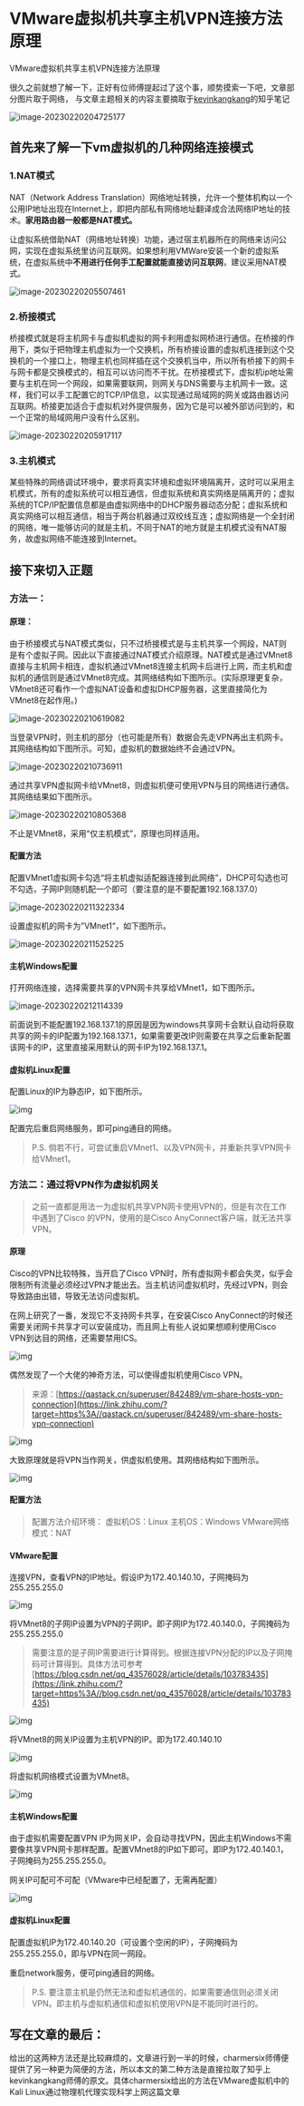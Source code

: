 # VMware虚拟机共享主机VPN连接方法原理


VMware虚拟机共享主机VPN连接方法原理

<!--more-->

很久之前就想了解一下，正好有位师傅提起过了这个事，顺势摸索一下吧，文章部分图片取于网络，
与文章主题相关的内容主要摘取于[kevinkangkang](https://www.zhihu.com/people/kevinkangkang)的知乎笔记

![image-20230220204725177](https://scofield-1313710994.cos.ap-beijing.myqcloud.com/image-20230220204725177.png)

## 首先来了解一下vm虚拟机的几种网络连接模式

### 1.NAT模式

NAT（Network Address Translation）网络地址转换，允许一个整体机构以一个公用IP地址出现在Internet上，即把内部私有网络地址翻译成合法网络IP地址的技术。**家用路由器一般都是NAT模式。**

让虚拟系统借助NAT（网络地址转换）功能，通过宿主机器所在的网络来访问公网，实现在虚拟系统里访问互联网。如果想利用VMWare安装一个新的虚拟系统，在虚拟系统中**不用进行任何手工配置就能直接访问互联网**，建议采用NAT模式。

![image-20230220205507461](https://scofield-1313710994.cos.ap-beijing.myqcloud.com/image-20230220205507461.png)

### 2.桥接模式

桥接模式就是将主机网卡与虚拟机虚拟的网卡利用虚拟网桥进行通信。在桥接的作用下，类似于把物理主机虚拟为一个交换机，所有桥接设置的虚拟机连接到这个交换机的一个接口上，物理主机也同样插在这个交换机当中，所以所有桥接下的网卡与网卡都是交换模式的，相互可以访问而不干扰。在桥接模式下，虚拟机ip地址需要与主机在同一个网段，如果需要联网，则网关与DNS需要与主机网卡一致。这样，我们可以手工配置它的TCP/IP信息，以实现通过局域网的网关或路由器访问互联网。桥接更加适合于虚拟机对外提供服务，因为它是可以被外部访问到的，和一个正常的局域网用户没有什么区别。

![image-20230220205917117](https://scofield-1313710994.cos.ap-beijing.myqcloud.com/image-20230220205917117.png)

### 3.主机模式

某些特殊的网络调试环境中，要求将真实环境和虚拟环境隔离开，这时可以采用主机模式，所有的虚拟系统可以相互通信，但虚拟系统和真实网络是隔离开的；虚拟系统的TCP/IP配置信息都是由虚拟网络中的DHCP服务器动态分配；虚拟系统和真实网络可以相互通信，相当于两台机器通过双绞线互连；虚拟网络是一个全封闭的网络，唯一能够访问的就是主机，不同于NAT的地方就是主机模式没有NAT服务，故虚拟网络不能连接到Internet。

## 接下来切入正题

### 方法一：

#### 原理：

由于桥接模式与NAT模式类似，只不过桥接模式是与主机共享一个网段，NAT则是有个虚拟子网。因此以下直接通过NAT模式介绍原理。NAT模式是通过VMnet8直接与主机网卡相连，虚拟机通过VMnet8连接主机网卡后进行上网，而主机和虚拟机的通信则是通过VMnet8完成。其网络结构如下图所示。(实际原理更复杂，VMnet8还可看作一个虚拟NAT设备和虚拟DHCP服务器，这里直接简化为VMnet8在起作用。)

![image-20230220210619082](https://scofield-1313710994.cos.ap-beijing.myqcloud.com/image-20230220210619082.png)

当登录VPN时，则主机的部分（也可能是所有）数据会先走VPN再出主机网卡。其网络结构如下图所示。可知，虚拟机的数据始终不会通过VPN。

![image-20230220210736911](https://scofield-1313710994.cos.ap-beijing.myqcloud.com/image-20230220210736911.png)

通过共享VPN虚拟网卡给VMnet8，则虚拟机便可使用VPN与目的网络进行通信。其网络结果如下图所示。

![image-20230220210805368](https://scofield-1313710994.cos.ap-beijing.myqcloud.com/image-20230220210805368.png)

不止是VMnet8，采用“仅主机模式”，原理也同样适用。

#### 配置方法

配置VMnet1虚拟网卡勾选“将主机虚拟适配器连接到此网络”，DHCP可勾选也可不勾选，子网IP则随机配一个即可（要注意的是不要配置192.168.137.0）

![image-20230220211322334](https://scofield-1313710994.cos.ap-beijing.myqcloud.com/image-20230220211322334.png)

设置虚拟机的网卡为”VMnet1“，如下图所示。

![image-20230220211525225](https://scofield-1313710994.cos.ap-beijing.myqcloud.com/image-20230220211525225.png)

#### 主机Windows配置

打开网络连接，选择需要共享的VPN网卡共享给VMnet1，如下图所示。

![image-20230220212114339](https://scofield-1313710994.cos.ap-beijing.myqcloud.com/image-20230220212114339.png)

前面说到不能配置192.168.137.1的原因是因为windows共享网卡会默认自动将获取共享的网卡的IP配置为192.168.137.1，如果需要更改IP则需要在共享之后重新配置该网卡的IP，这里直接采用默认的网卡IP为192.168.137.1。

#### 虚拟机Linux配置

配置Linux的IP为静态IP，如下图所示。

![img](https://pic4.zhimg.com/80/v2-f5fa706ac3dffdf77e30f3c01c8801a7_720w.webp)

配置完后重启网络服务，即可ping通目的网络。

> P.S. 倘若不行，可尝试重启VMnet1、以及VPN网卡，并重新共享VPN网卡给VMnet1。

### 方法二：通过将VPN作为虚拟机网关

> 之前一直都是用法一为虚拟机共享VPN网卡使用VPN的，但是有次在工作中遇到了Cisco 的VPN，使用的是Cisco AnyConnect客户端，就无法共享VPN。

#### 原理

Cisco的VPN比较特殊，当开启了Cisco VPN时，所有虚拟网卡都会失灵，似乎会限制所有流量必须经过VPN才能出去。当主机访问虚拟机时，先经过VPN，则会导致路由出错，导致无法访问虚拟机。

在网上研究了一番，发现它不支持网卡共享，在安装Cisco AnyConnect的时候还需要关闭网卡共享才可以安装成功，而且网上有些人说如果想顺利使用Cisco VPN到达目的网络，还需要禁用ICS。

![img](https://pic2.zhimg.com/80/v2-4b23abe2c40f8eb62f4b1dcccac80501_720w.webp)

偶然发现了一个大佬的神奇方法，可以使得虚拟机使用Cisco VPN。

> 来源：[https://qastack.cn/superuser/842489/vm-share-hosts-vpn-connection](https://link.zhihu.com/?target=https%3A//qastack.cn/superuser/842489/vm-share-hosts-vpn-connection)

![img](https://pic1.zhimg.com/80/v2-a3ba67f80915b813bb32736fe4071d7c_720w.webp)

大致原理就是将VPN当作网关，供虚拟机使用。其网络结构如下图所示。

![img](https://pic1.zhimg.com/80/v2-55a76714af6ba226a7e4272c735936f0_720w.webp)

#### 配置方法

> 配置方法介绍环境：
> 虚拟机OS：Linux
> 主机OS：Windows
> VMware网络模式：NAT

#### VMware配置

连接VPN，查看VPN的IP地址。假设IP为172.40.140.10，子网掩码为255.255.255.0

![img](https://pic4.zhimg.com/80/v2-3195f448e5a05d4a461402bc90682b4b_720w.webp)



将VMnet8的子网IP设置为VPN的子网IP。即子网IP为172.40.140.0，子网掩码为255.255.255.0

> 需要注意的是子网IP需要进行计算得到。根据连接VPN分配的IP以及子网掩码可计算得到。具体方法可参考[https://blog.csdn.net/qq_43576028/article/details/103783435](https://link.zhihu.com/?target=https%3A//blog.csdn.net/qq_43576028/article/details/103783435)

![img](https://pic4.zhimg.com/80/v2-8075fdebd7d17a657393de0e268b46af_720w.webp)

将VMnet8的网关IP设置为主机VPN的IP。即为172.40.140.10

![img](https://pic3.zhimg.com/80/v2-a5c17f492c305bb32b922beedf61c39e_720w.webp)



将虚拟机网络模式设置为VMnet8。

![img](https://pic1.zhimg.com/80/v2-b81ade93d2917fa3bb567118c93025e0_720w.webp)



#### 主机Windows配置

由于虚拟机需要配置VPN IP为网关IP，会自动寻找VPN，因此主机Windows不需要像共享VPN网卡那样配置。配置VMnet8的IP如下即可。即IP为172.40.140.1，子网掩码为255.255.255.0。

网关IP可配可不可配（VMware中已经配置了，无需再配置）

![img](https://pic2.zhimg.com/80/v2-1ebcf04619ee3709afee1d81d83fe351_720w.webp)



#### 虚拟机Linux配置

配置虚拟机IP为172.40.140.20（可设置个空闲的IP），子网掩码为255.255.255.0，即与VPN在同一网段。

重启network服务，便可ping通目的网络。

> P.S. 要注意主机是仍然无法和虚拟机通信的，如果需要通信则必须关闭VPN。即主机与虚拟机通信和虚拟机使用VPN是不能同时进行的。





## 写在文章的最后：

给出的这两种方法还是比较麻烦的，文章进行到一半的时候，charmersix师傅便提供了另一种更为简便的方法，所以本文的第二种方法是直接拉取了知乎上kevinkangkang师傅的原文。具体charmersix给出的方法在VMware虚拟机中的Kali Linux通过物理机代理实现科学上网这篇文章


